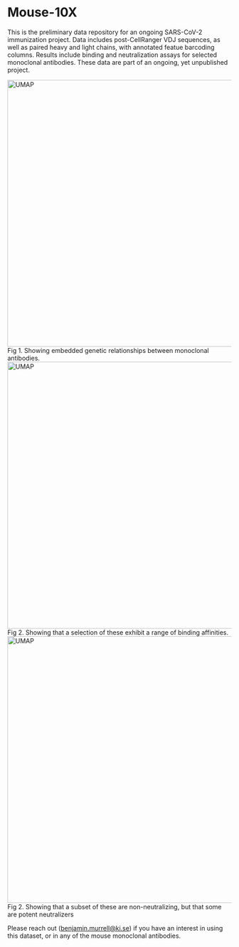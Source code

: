 # Mouse-10X

This is the preliminary data repository for an ongoing SARS-CoV-2 immunization project. Data includes post-CellRanger VDJ sequences, as well as paired heavy and light chains, with annotated featue barcoding columns. Results include binding and neutralization assays for selected monoclonal antibodies. These data are part of an ongoing, yet unpublished project.

<img width="600" alt="UMAP" src="https://user-images.githubusercontent.com/1152087/110464352-522bf780-80d3-11eb-812f-575fd6195019.png">
Fig 1. Showing embedded genetic relationships between monoclonal antibodies.
<img width="600" alt="UMAP" src="https://user-images.githubusercontent.com/1152087/110682736-91de0680-81db-11eb-95ee-e552e7051155.png">
Fig 2. Showing that a selection of these exhibit a range of binding affinities.
<img width="600" alt="UMAP" src="https://user-images.githubusercontent.com/1152087/110682813-aa4e2100-81db-11eb-93b5-c688d3df6e07.png">
Fig 2. Showing that a subset of these are non-neutralizing, but that some are potent neutralizers


Please reach out (benjamin.murrell@ki.se) if you have an interest in using this dataset, or in any of the mouse monoclonal antibodies.
